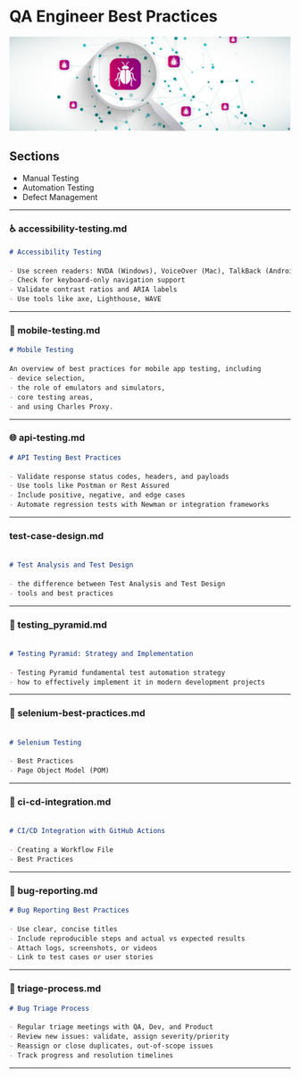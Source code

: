 # QA Engineer Best Practices

![](https://github.com/etestova-git/test-practices/blob/main/screenshots/Screenshot%202025-06-27%20at%2021.33.18.png)

## Sections
- Manual Testing
- Automation Testing
- Defect Management

---

### ♿ accessibility-testing.md
```markdown
# Accessibility Testing

- Use screen readers: NVDA (Windows), VoiceOver (Mac), TalkBack (Android)
- Check for keyboard-only navigation support
- Validate contrast ratios and ARIA labels
- Use tools like axe, Lighthouse, WAVE
```
---

### 📱 mobile-testing.md
```markdown
# Mobile Testing

An overview of best practices for mobile app testing, including
- device selection, 
- the role of emulators and simulators, 
- core testing areas, 
- and using Charles Proxy.
```
---

### 🌐 api-testing.md
```markdown
# API Testing Best Practices

- Validate response status codes, headers, and payloads
- Use tools like Postman or Rest Assured
- Include positive, negative, and edge cases
- Automate regression tests with Newman or integration frameworks
```

---

### test-case-design.md
```markdown

# Test Analysis and Test Design

- the difference between Test Analysis and Test Design
- tools and best practices

```
---

### 🧱 testing_pyramid.md
```markdown

# Testing Pyramid: Strategy and Implementation

- Testing Pyramid fundamental test automation strategy
- how to effectively implement it in modern development projects

```
---

### 📐 selenium-best-practices.md
```markdown

# Selenium Testing

- Best Practices
- Page Object Model (POM)

```
---

### 📐 ci-cd-integration.md
```markdown

# CI/CD Integration with GitHub Actions

- Creating a Workflow File
- Best Practices

```
---

### 🐞 bug-reporting.md
```markdown
# Bug Reporting Best Practices

- Use clear, concise titles
- Include reproducible steps and actual vs expected results
- Attach logs, screenshots, or videos
- Link to test cases or user stories
```

---

### 🧩 triage-process.md
```markdown
# Bug Triage Process

- Regular triage meetings with QA, Dev, and Product
- Review new issues: validate, assign severity/priority
- Reassign or close duplicates, out-of-scope issues
- Track progress and resolution timelines
```

---
